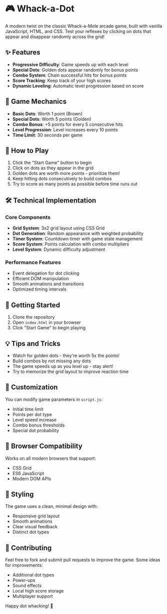 # 🎮 Whack-a-Dot

A modern twist on the classic Whack-a-Mole arcade game, built with vanilla JavaScript, HTML, and CSS. Test your reflexes by clicking on dots that appear and disappear randomly across the grid!

## ✨ Features

- **Progressive Difficulty**: Game speeds up with each level
- **Special Dots**: Golden dots appear randomly for bonus points
- **Combo System**: Chain successful hits for bonus points
- **Score Tracking**: Keep track of your high scores
- **Dynamic Leveling**: Automatic level progression based on score

## 🎯 Game Mechanics

- **Basic Dots**: Worth 1 point (Brown)
- **Special Dots**: Worth 5 points (Golden)
- **Combo Bonus**: +5 points for every 5 consecutive hits
- **Level Progression**: Level increases every 10 points
- **Time Limit**: 30 seconds per game

## 🎲 How to Play

1. Click the "Start Game" button to begin
2. Click on dots as they appear in the grid
3. Golden dots are worth more points - prioritize them!
4. Keep hitting dots consecutively to build combos
5. Try to score as many points as possible before time runs out

## 🛠️ Technical Implementation

### Core Components

- **Grid System**: 3x2 grid layout using CSS Grid
- **Dot Generation**: Random appearance with weighted probability
- **Timer System**: Countdown timer with game state management
- **Score System**: Points calculation with combo multipliers
- **Level System**: Dynamic difficulty adjustment

### Performance Features

- Event delegation for dot clicking
- Efficient DOM manipulation
- Smooth animations and transitions
- Optimized timing intervals

## 🚀 Getting Started

1. Clone the repository
2. Open `index.html` in your browser
3. Click "Start Game" to begin playing

## 💡 Tips and Tricks

- Watch for golden dots - they're worth 5x the points!
- Build combos by not missing any dots
- The game speeds up as you level up - stay alert!
- Try to memorize the grid layout to improve reaction time

## 🔧 Customization

You can modify game parameters in `script.js`:
- Initial time limit
- Points per dot type
- Level speed increase
- Combo bonus thresholds
- Special dot probability

## 📱 Browser Compatibility

Works on all modern browsers that support:
- CSS Grid
- ES6 JavaScript
- Modern DOM APIs

## 🎨 Styling

The game uses a clean, minimal design with:
- Responsive grid layout
- Smooth animations
- Clear visual feedback
- Distinct dot types

## 🤝 Contributing

Feel free to fork and submit pull requests to improve the game. Some ideas for improvements:
- Additional dot types
- Power-ups
- Sound effects
- Local high score storage
- Multiplayer support

Happy dot whacking! 🎯
